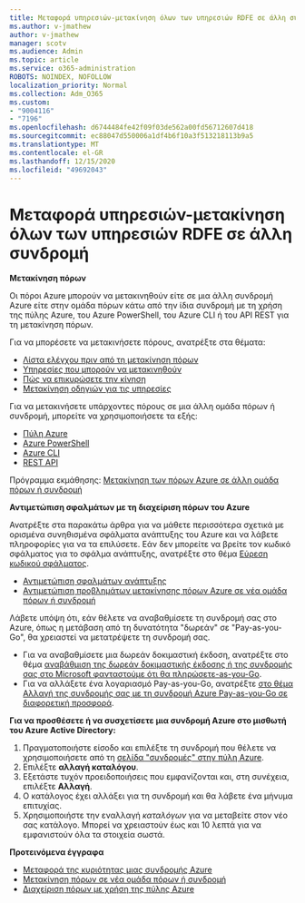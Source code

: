 ```yaml
---
title: Μεταφορά υπηρεσιών-μετακίνηση όλων των υπηρεσιών RDFE σε άλλη συνδρομή
ms.author: v-jmathew
author: v-jmathew
manager: scotv
ms.audience: Admin
ms.topic: article
ms.service: o365-administration
ROBOTS: NOINDEX, NOFOLLOW
localization_priority: Normal
ms.collection: Adm_O365
ms.custom:
- "9004116"
- "7196"
ms.openlocfilehash: d6744484fe42f09f03de562a00fd56712607d418
ms.sourcegitcommit: ec88047d550006a1df4b6f10a3f513218113b9a5
ms.translationtype: MT
ms.contentlocale: el-GR
ms.lasthandoff: 12/15/2020
ms.locfileid: "49692043"
---
```

# <a name="transfer-services---move-all-rdfe-services-to-another-subscription"></a>Μεταφορά υπηρεσιών-μετακίνηση όλων των υπηρεσιών RDFE σε άλλη συνδρομή

**Μετακίνηση πόρων**

Οι πόροι Azure μπορούν να μετακινηθούν είτε σε μια άλλη συνδρομή Azure είτε στην ομάδα πόρων κάτω από την ίδια συνδρομή με τη χρήση της πύλης Azure, του Azure PowerShell, του Azure CLI ή του API REST για τη μετακίνηση πόρων.

Για να μπορέσετε να μετακινήσετε πόρους, ανατρέξτε στα θέματα:

- [Λίστα ελέγχου πριν από τη μετακίνηση πόρων](https://docs.microsoft.com/azure/azure-resource-manager/resource-group-move-resources?WT.mc_id=Portal-Microsoft_Azure_Support#checklist-before-moving-resources)
- [Υπηρεσίες που μπορούν να μετακινηθούν](https://docs.microsoft.com/azure/azure-resource-manager/move-support-resources?WT.mc_id=Portal-Microsoft_Azure_Support)
- [Πώς να επικυρώσετε την κίνηση](https://docs.microsoft.com/azure/azure-resource-manager/resource-group-move-resources?WT.mc_id=Portal-Microsoft_Azure_Support#validate-move)
- [Μετακίνηση οδηγιών για τις υπηρεσίες](https://docs.microsoft.com/azure/azure-resource-manager/move-limitations/app-service-move-limitations?WT.mc_id=Portal-Microsoft_Azure_Support)

Για να μετακινήσετε υπάρχοντες πόρους σε μια άλλη ομάδα πόρων ή συνδρομή, μπορείτε να χρησιμοποιήσετε τα εξής:

- [Πύλη Azure](https://docs.microsoft.com/azure/azure-resource-manager/resource-group-move-resources?WT.mc_id=Portal-Microsoft_Azure_Support#use-the-portal)
- [Azure PowerShell](https://docs.microsoft.com/azure/azure-resource-manager/resource-group-move-resources?WT.mc_id=Portal-Microsoft_Azure_Support#use-azure-powershell)
- [Azure CLI](https://docs.microsoft.com/azure/azure-resource-manager/resource-group-move-resources?WT.mc_id=Portal-Microsoft_Azure_Support#use-azure-cli)
- [REST API](https://docs.microsoft.com/azure/azure-resource-manager/resource-group-move-resources?WT.mc_id=Portal-Microsoft_Azure_Support#use-rest-api)

Πρόγραμμα εκμάθησης: [Μετακίνηση των πόρων Azure σε άλλη ομάδα πόρων ή συνδρομή](https://docs.microsoft.com/azure/azure-resource-manager/resource-manager-tutorial-move-resources)

**Αντιμετώπιση σφαλμάτων με τη διαχείριση πόρων του Azure**

Ανατρέξτε στα παρακάτω άρθρα για να μάθετε περισσότερα σχετικά με ορισμένα συνηθισμένα σφάλματα ανάπτυξης του Azure και να λάβετε πληροφορίες για να τα επιλύσετε. Εάν δεν μπορείτε να βρείτε τον κωδικό σφάλματος για το σφάλμα ανάπτυξης, ανατρέξτε στο θέμα [Εύρεση κωδικού σφάλματος](https://docs.microsoft.com/azure/azure-resource-manager/resource-manager-common-deployment-errors?WT.mc_id=Portal-Microsoft_Azure_Support#find-error-code).

- [Αντιμετώπιση σφαλμάτων ανάπτυξης](https://docs.microsoft.com/azure/azure-resource-manager/resource-manager-common-deployment-errors)
- [Αντιμετώπιση προβλημάτων μετακίνησης πόρων Azure σε νέα ομάδα πόρων ή συνδρομή](https://docs.microsoft.com/azure/azure-resource-manager/troubleshoot-move)

Λάβετε υπόψη ότι, εάν θέλετε να αναβαθμίσετε τη συνδρομή σας στο Azure, όπως η μετάβαση από τη δυνατότητα "δωρεάν" σε "Pay-as-you-Go", θα χρειαστεί να μετατρέψετε τη συνδρομή σας.

- Για να αναβαθμίσετε μια δωρεάν δοκιμαστική έκδοση, ανατρέξτε στο θέμα [αναβάθμιση της δωρεάν δοκιμαστικής έκδοσης ή της συνδρομής σας στο Microsoft φανταστούμε ότι θα πληρώσετε-as-you-Go](https://docs.microsoft.com/azure/billing/billing-upgrade-azure-subscription).
- Για να αλλάξετε ένα λογαριασμό Pay-as-you-Go, ανατρέξτε [στο θέμα Αλλαγή της συνδρομής σας με τη συνδρομή Azure Pay-as-you-Go σε διαφορετική προσφορά](https://docs.microsoft.com/azure/billing/billing-how-to-switch-azure-offer).

**Για να προσθέσετε ή να συσχετίσετε μια συνδρομή Azure στο μισθωτή του Azure Active Directory:**

1. Πραγματοποιήστε είσοδο και επιλέξτε τη συνδρομή που θέλετε να χρησιμοποιήσετε από τη [σελίδα "συνδρομές" στην πύλη Azure](https://portal.azure.com/#blade/Microsoft_Azure_Billing/SubscriptionsBlade).
2. Επιλέξτε **αλλαγή καταλόγου**.
3. Εξετάστε τυχόν προειδοποιήσεις που εμφανίζονται και, στη συνέχεια, επιλέξτε **Αλλαγή**.
4. Ο κατάλογος έχει αλλάξει για τη συνδρομή και θα λάβετε ένα μήνυμα επιτυχίας.
5. Χρησιμοποιήστε την εναλλαγή *καταλόγων* για να μεταβείτε στον νέο σας κατάλογο. Μπορεί να χρειαστούν έως και 10 λεπτά για να εμφανιστούν όλα τα στοιχεία σωστά.

**Προτεινόμενα έγγραφα**

- [Μεταφορά της κυριότητας μιας συνδρομής Azure](https://docs.microsoft.com/azure/billing-subscription-transfer)
- [Μετακίνηση πόρων σε νέα ομάδα πόρων ή συνδρομή](https://docs.microsoft.com/azure/azure-resource-manager/resource-group-move-resources)
- [Διαχείριση πόρων με χρήση της πύλης Azure](https://docs.microsoft.com/azure/azure-resource-manager/resource-group-portal)
